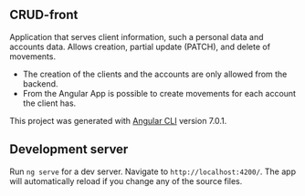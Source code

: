 ## CRUD-front

Application that serves client information, such a personal data and accounts data. 
Allows creation, partial update (PATCH), and delete of movements.

- The creation of the clients and the accounts are only allowed from the backend.
- From the Angular App is possible to create movements for each account the client has.


This project was generated with [Angular CLI](https://github.com/angular/angular-cli) version 7.0.1.

## Development server

Run `ng serve` for a dev server. Navigate to `http://localhost:4200/`. The app will automatically reload if you change any of the source files.

